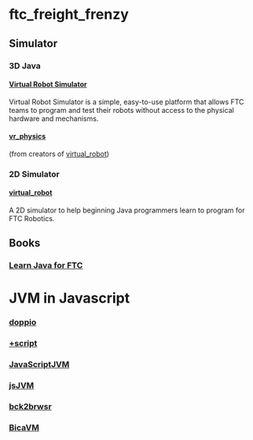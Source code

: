 # ftc_freight_frenzy

## Simulator

### 3D Java 

#### [Virtual Robot Simulator](http://virtualftc.org/get-started/)
Virtual Robot Simulator is a simple, easy-to-use platform that allows FTC teams to program and test their robots without access to the physical hardware and mechanisms.

#### [vr_physics](https://github.com/beta8397/vr_physics)
(from creators of [virtual_robot](https://github.com/Beta8397/virtual_robot))

### 2D Simulator
#### [virtual_robot](https://github.com/Beta8397/virtual_robot)
  A 2D simulator to help beginning Java programmers learn to program for FTC Robotics.

## Books

### [Learn Java for FTC](https://raw.githubusercontent.com/alan412/LearnJavaForFTC/master/LearnJavaForFTC.pdf)

# JVM in Javascript

### [doppio](https://plasma-umass.org/doppio-demo/)
### [+script](https://www.keithschwarz.com/+script/)
### [JavaScriptJVM](http://jivings.github.io/jsJVM/)
### [jsJVM](https://github.com/Jivings/jsJVM)
### [bck2brwsr](https://github.com/jtulach/bck2brwsr)
### [BicaVM](https://www.surf-the-edge.com/2011/11/15/bicavm-jvm-in-javascript-why/)

